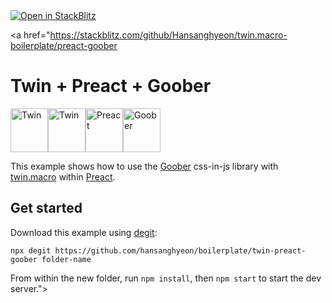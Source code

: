 <a href="https://stackblitz.com/github/Hansanghyeon/twin.macro-boilerplate/preact-goober">
  <img
    alt="Open in StackBlitz"
    src="https://developer.stackblitz.com/img/open_in_stackblitz_small.svg"
  />
</a>


<a href="https://stackblitz.com/github/Hansanghyeon/twin.macro-boilerplate/preact-goober

# Twin + Preact + Goober

<p><a href="https://github.com/ben-rogerson/twin.macro#gh-light-mode-only" target="_blank"><img src="../.github/twin-light.svg" alt="Twin" width="60" height="70"></a><a href="https://github.com/ben-rogerson/twin.macro#gh-dark-mode-only" target="_blank"><img src="../.github/twin-dark.svg" alt="Twin" width="60" height="70"></a><a href="https://preactjs.com/" target="_blank"><img src="../.github/preact.svg" alt="Preact" width="60" height="70"></a><a href="https://goober.js.org/" target="_blank"><img src="../.github/goober.svg" alt="Goober" width="60" height="70"></a>
</p>

This example shows how to use the [Goober](https://github.com/cristianbote/goober) css-in-js library with [twin.macro](https://github.com/ben-rogerson/twin.macro) within [Preact](https://preactjs.com/).

## Get started

Download this example using [degit](https://github.com/Rich-Harris/degit):

```shell
npx degit https://github.com/hansanghyeon/boilerplate/twin-preact-goober folder-name
```

From within the new folder, run `npm install`, then `npm start` to start the dev server.">
